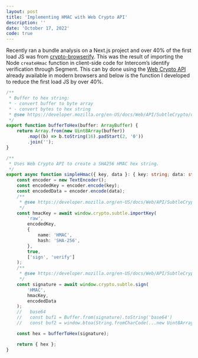 ```yaml
---
layout: post
title: 'Implementing HMAC with Web Crypto API'
description: ''
date: 'October 17, 2022'
code: true
---
```


Recently ran a bundle analysis on a Next.js project and over 40% of the first load JS was from [crypto-browserify](https://www.npmjs.com/package/crypto-browserify). This was the result of importing the Node `createHmac` function in client-side code for Intercom’s identify verification through Segment. This can by done using the [Web Crypto API](https://developer.mozilla.org/en-US/docs/Web/API/Web_Crypto_API) already available in modern browsers and below is the function I developed to reduce the first load JS by over 40%.

```typescript
/**
 * Buffer to hex string:
 * - convert buffer to byte array
 * - convert bytes to hex string
 * @see https://developer.mozilla.org/en-US/docs/Web/API/SubtleCrypto/digest#converting_a_digest_to_a_hex_string
 */
export function bufferToHex(buffer: ArrayBuffer) {
    return Array.from(new Uint8Array(buffer))
        .map((b) => b.toString(16).padStart(2, '0'))
        .join('');
}

/**
 * Uses Web Crypto API to create a SHA256 HMAC hex string.
 */
export async function simpleHmac({ key, data }: { key: string; data: string }) {
    const encoder = new TextEncoder();
    const encodedKey = encoder.encode(key);
    const encodedData = encoder.encode(data);
    /**
     * @see https://developer.mozilla.org/en-US/docs/Web/API/SubtleCrypto/importKey
     */
    const hmacKey = await window.crypto.subtle.importKey(
        'raw',
        encodedKey,
        {
            name: 'HMAC',
            hash: 'SHA-256',
        },
        true,
        ['sign', 'verify']
    );
    /**
     * @see https://developer.mozilla.org/en-US/docs/Web/API/SubtleCrypto/sign#hmac_2
     */
    const signature = await window.crypto.subtle.sign(
        'HMAC',
        hmacKey,
        encodedData
    );
    //   base64
    //   const buf1 = Buffer.from(signature).toString('base64')
    //   const buf2 = window.btoa(String.fromCharCode(...new Uint8Array(signature)))

    const hex = bufferToHex(signature);

    return { hex };
}

```

